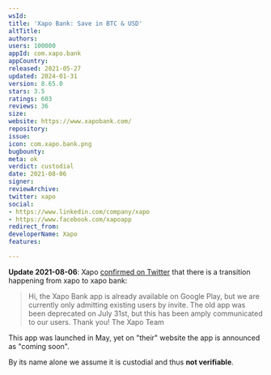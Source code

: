 ```yaml
---
wsId: 
title: 'Xapo Bank: Save in BTC & USD'
altTitle: 
authors: 
users: 100000
appId: com.xapo.bank
appCountry: 
released: 2021-05-27
updated: 2024-01-31
version: 8.65.0
stars: 3.5
ratings: 603
reviews: 36
size: 
website: https://www.xapobank.com/
repository: 
issue: 
icon: com.xapo.bank.png
bugbounty: 
meta: ok
verdict: custodial
date: 2021-08-06
signer: 
reviewArchive: 
twitter: xapo
social:
- https://www.linkedin.com/company/xapo
- https://www.facebook.com/xapoapp
redirect_from: 
developerName: Xapo
features: 

---
```


**Update 2021-08-06**: Xapo
[confirmed on Twitter](https://twitter.com/xapo/status/1423632786112516097)
that there is a transition happening from xapo to xapo bank:

> Hi, the Xapo Bank app is already available on Google Play, but we are
  currently only admitting existing users by invite. The old app was been
  deprecated on July 31st, but this has been amply communicated to our users.
  Thank you! The Xapo Team

This app was launched in May, yet on "their" website the app is announced as
"coming soon".

By its name alone we assume it is custodial and thus **not verifiable**.
